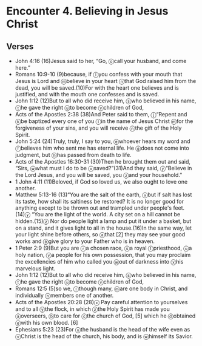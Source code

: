 #  Encounter 4. Believing in Jesus Christ

## Verses
- John 4:16 (16)<pb/>Jesus said to her, <J>“Go, <f>ⓞ</f>call your husband, and come here.”</J>
- Romans 10:9-10 (9)because, if <f>ⓛ</f>you confess with your mouth that Jesus is Lord and <f>ⓜ</f>believe in your heart <f>ⓝ</f>that God raised him from the dead, you will be saved.(10)For with the heart one believes and is justified, and with the mouth one confesses and is saved.
- John 1:12 (12)But to all who did receive him, <f>ⓢ</f>who believed in his name, <f>ⓣ</f>he gave the right <f>ⓤ</f>to become <f>ⓥ</f>children of God,
- Acts of the Apostles 2:38 (38)And Peter said to them, <f>ⓙ</f>“Repent and <f>ⓚ</f>be baptized every one of you <f>ⓛ</f>in the name of Jesus Christ <f>ⓜ</f>for the forgiveness of your sins, and you will receive <f>ⓝ</f>the gift of the Holy Spirit.
- John 5:24 (24)<J>Truly, truly, I say to you, <f>ⓔ</f>whoever hears my word and <f>ⓕ</f>believes him who sent me has eternal life. He <f>ⓖ</f>does not come into judgment, but <f>ⓗ</f>has passed from death to life.</J>
- Acts of the Apostles 16:30-31 (30)Then he brought them out and said, “Sirs, <f>ⓦ</f>what must I do to be <f>ⓧ</f>saved?”(31)And they said, <f>ⓨ</f>“Believe in the Lord Jesus, and you will be saved, you <f>ⓩ</f>and your household.”
- 1 John 4:11 (11)Beloved, if God so loved us, we also ought to love one another.
- Matthew 5:13-16 (13)<pb/><J>“You are the salt of the earth, <f>ⓧ</f>but if salt has lost its taste, how shall its saltiness be restored? It is no longer good for anything except to be thrown out and trampled under people's feet.</J>(14)<pb/><J><f>ⓨ</f> “You are the light of the world. A city set on a hill cannot be hidden.</J>(15)<J><f>ⓩ</f> Nor do people light a lamp and put it under a basket, but on a stand, and it gives light to all in the house.</J>(16)<J>In the same way, let your light shine before others, so <f>ⓐ</f>that <f>[2]</f> they may see your good works and <f>ⓑ</f>give glory to your Father who is in heaven.</J>
- 1 Peter 2:9 (9)<pb/>But you are <f>ⓡ</f>a chosen race, <f>ⓢ</f>a royal <f>ⓣ</f>priesthood, <f>ⓤ</f>a holy nation, <f>ⓥ</f>a people for his own possession, that you may proclaim the excellencies of him who called you <f>ⓦ</f>out of darkness into <f>ⓧ</f>his marvelous light.
- John 1:12 (12)But to all who did receive him, <f>ⓢ</f>who believed in his name, <f>ⓣ</f>he gave the right <f>ⓤ</f>to become <f>ⓥ</f>children of God,
- Romans 12:5 (5)so we, <f>ⓛ</f>though many, <f>ⓜ</f>are one body in Christ, and individually <f>ⓝ</f>members one of another.
- Acts of the Apostles 20:28 (28)<f>ⓧ</f> Pay careful attention to yourselves and to all <f>ⓨ</f>the flock, in which <f>ⓩ</f>the Holy Spirit has made you <f>ⓐ</f>overseers, <f>ⓑ</f>to care for <f>ⓒ</f>the church of God, <f>[5]</f> which he <f>ⓓ</f>obtained <f>ⓔ</f>with his own blood. <f>[6]</f>
- Ephesians 5:23 (23)For <f>ⓤ</f>the husband is the head of the wife even as <f>ⓥ</f>Christ is the head of the church, his body, and is <f>ⓦ</f>himself its Savior.
